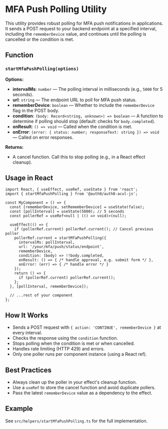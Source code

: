 # MFA Push Polling Utility

This utility provides robust polling for MFA push notifications in applications. It sends a POST request to your backend endpoint at a specified interval, including the `rememberDevice` value, and continues until the polling is cancelled or the condition is met.

## Function

### `startMfaPushPolling(options)`

**Options:**
- **intervalMs**: `number` — The polling interval in milliseconds (e.g., `5000` for 5 seconds).
- **url**: `string` — The endpoint URL to poll for MFA push status.
- **rememberDevice**: `boolean` — Whether to include the `rememberDevice` flag in the POST body.
- **condition**: `(body: Record<string, unknown>) => boolean` — A function to determine if polling should stop (default: checks for `body.completed`).
- **onResult**: `() => void` — Called when the condition is met.
- **onError**: `(error: { status: number; responseText: string }) => void` — Called on error responses.

**Returns:**
- A cancel function. Call this to stop polling (e.g., in a React effect cleanup).

## Usage in React

```tsx
import React, { useEffect, useRef, useState } from 'react';
import { startMfaPushPolling } from '@auth0/auth0-acul-js';

const MyComponent = () => {
  const [rememberDevice, setRememberDevice] = useState(false);
  const [pollInterval] = useState(5000); // 5 seconds
  const pollerRef = useRef<null | (() => void)>(null);

  useEffect(() => {
    if (pollerRef.current) pollerRef.current(); // Cancel previous poller
    pollerRef.current = startMfaPushPolling({
      intervalMs: pollInterval,
      url: '/your/mfa/push/status/endpoint',
      rememberDevice,
      condition: (body) => !!body.completed,
      onResult: () => { /* handle approval, e.g. submit form */ },
      onError: (err) => { /* handle error */ }
    });
    return () => {
      if (pollerRef.current) pollerRef.current();
    };
  }, [pollInterval, rememberDevice]);

  // ...rest of your component
};
```

## How It Works
- Sends a POST request with `{ action: 'CONTINUE', rememberDevice }` at every interval.
- Checks the response using the `condition` function.
- Stops polling when the condition is met or when cancelled.
- Handles rate limiting (HTTP 429) and errors.
- Only one poller runs per component instance (using a React ref).

## Best Practices
- Always clean up the poller in your effect's cleanup function.
- Use a `useRef` to store the cancel function and avoid duplicate pollers.
- Pass the latest `rememberDevice` value as a dependency to the effect.

## Example
See `src/helpers/startMfaPushPolling.ts` for the full implementation.